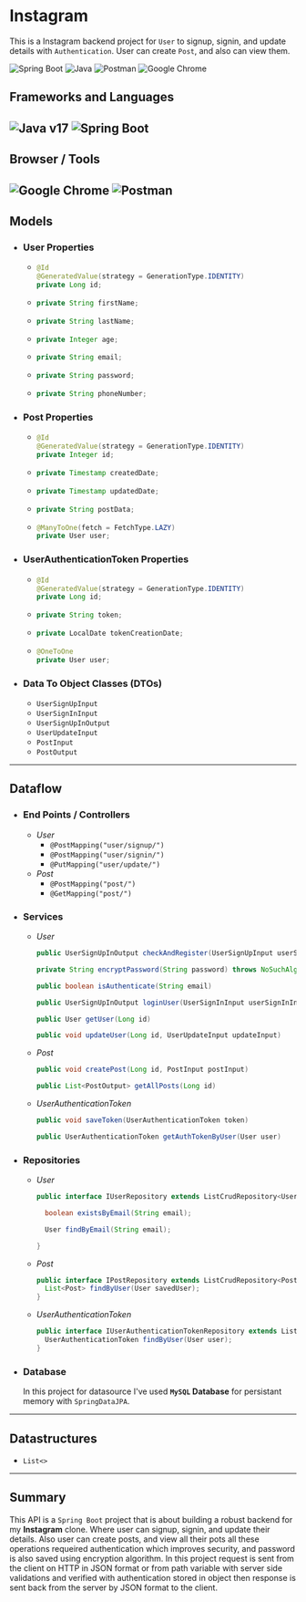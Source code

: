 # Instagram
This is a Instagram backend project for `User` to signup, signin, and update details with `Authentication`. User can create `Post`, and also can view them.

![Spring Boot](https://img.shields.io/badge/Spring_Boot-F2F4F9?style=for-the-badge&logo=spring-boot "Spring Boot") ![Java](https://img.shields.io/badge/java-%23ED8B00.svg?style=for-the-badge&logo=openjdk&logoColor=white "Java") ![Postman](https://img.shields.io/badge/Postman-FF6C37?style=for-the-badge&logo=postman&logoColor=white "Postman") ![Google Chrome](https://img.shields.io/badge/Google%20Chrome-4285F4?style=for-the-badge&logo=GoogleChrome&logoColor=white "Google Chrome")

## Frameworks and Languages
![Java v17](https://img.shields.io/badge/Java-v17-green "Java 17") ![Spring Boot](https://img.shields.io/badge/Spring%20Boot-v3.0.6-brightgreen "Spring Boot v3.0.6")
---

## Browser / Tools

## ![Google Chrome](https://img.shields.io/badge/Google%20Chrome-v112.0.5615.138-yellow "Google Chrome") ![Postman](https://img.shields.io/badge/Postman-v10.13.0-orange "Postman")

## Models

- ### User Properties
  - ```java
    @Id
    @GeneratedValue(strategy = GenerationType.IDENTITY)
    private Long id;
    ```
  - ```java
    private String firstName;
    ```
  - ```java
    private String lastName;
    ```
  - ```java
    private Integer age;
    ```
  - ```java
    private String email;
    ```
  - ```java
    private String password;
    ```
  - ```java
    private String phoneNumber;
    ```
- ### Post Properties
  - ```java
    @Id
    @GeneratedValue(strategy = GenerationType.IDENTITY)
    private Integer id;
    ```
  - ```java
    private Timestamp createdDate;
    ```
  - ```java
    private Timestamp updatedDate;
    ```
  - ```java
    private String postData;
    ```
  - ```java
    @ManyToOne(fetch = FetchType.LAZY)
    private User user;
    ```
- ### UserAuthenticationToken Properties
  - ```java
    @Id
    @GeneratedValue(strategy = GenerationType.IDENTITY)
    private Long id;
    ```
  - ```java
    private String token;
    ```
  - ```java
    private LocalDate tokenCreationDate;
    ```
  - ```java
    @OneToOne
    private User user;
    ```
- ### Data To Object Classes (DTOs)
  - `UserSignUpInput`
  - `UserSignInInput`
  - `UserSignUpInOutput`
  - `UserUpdateInput`
  - `PostInput`
  - `PostOutput`
---
## Dataflow
- ### End Points / Controllers
  - _User_
    - `@PostMapping("user/signup/")`
    - `@PostMapping("user/signin/")`
    - `@PutMapping("user/update/")`
  - _Post_
    - `@PostMapping("post/")`
    - `@GetMapping("post/")`
- ### Services
  - _User_
    ```java
    public UserSignUpInOutput checkAndRegister(UserSignUpInput userSignUpInput)
    ```
    ```java
    private String encryptPassword(String password) throws NoSuchAlgorithmException
    ```
    ```java
    public boolean isAuthenticate(String email)
    ```
    ```java
    public UserSignUpInOutput loginUser(UserSignInInput userSignInInput)
    ```
    ```java
    public User getUser(Long id)
    ```
    ```java
    public void updateUser(Long id, UserUpdateInput updateInput)
    ```
  - _Post_
    ```java
    public void createPost(Long id, PostInput postInput)
    ```
    ```java
    public List<PostOutput> getAllPosts(Long id)
    ```
  - _UserAuthenticationToken_
    ```java
    public void saveToken(UserAuthenticationToken token)
    ```
    ```java
    public UserAuthenticationToken getAuthTokenByUser(User user)
    ```
- ### Repositories
  - _User_
    ```java
    public interface IUserRepository extends ListCrudRepository<User, Long> {

      boolean existsByEmail(String email);

      User findByEmail(String email);

    }
    ```
  - _Post_
    ```java
    public interface IPostRepository extends ListCrudRepository<Post, Integer> {
      List<Post> findByUser(User savedUser);
    }
    ```
  - _UserAuthenticationToken_
    ```java
    public interface IUserAuthenticationTokenRepository extends ListCrudRepository<UserAuthenticationToken, Long> {
      UserAuthenticationToken findByUser(User user);
    }
    ```
- ### Database
  In this project for datasource I've used **`MySQL` Database** for persistant memory with `SpringDataJPA`.

---

## Datastructures

- `List<>`

---

## Summary

This API is a `Spring Boot` project that is about building a robust backend for my **Instagram** clone. Where user can signup, signin, and update their details. Also user can create posts, and view all their pots all these operations requeired authentication which improves security, and password is also saved using encryption algorithm. In this project request is sent from the client on HTTP in JSON format or from path variable with server side validations and verified with authentication stored in object then response is sent back from the server by JSON format to the client.
